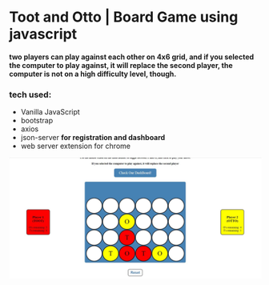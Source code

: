 # Toot and Otto | Board Game using javascript

#### two players can play against each other on 4x6 grid, and if you selected the computer to play against, it will replace the second player, the computer is not on a high difficulty level, though.

### tech used:

- Vanilla JavaScript
- bootstrap
- axios
- json-server **for registration and dashboard**
- web server extension for chrome

![alt text](https://raw.githubusercontent.com/JooZef315/Toot-and-Otto-Board-Game/master/img.JPG)
